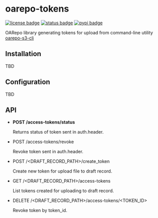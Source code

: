 # oarepo-tokens

[![][license_badge]][license]
[![][status_badge]][actions]
[![][pypi_badge]][pypi_url]

OARepo library generating tokens for upload from command-line utility [oarepo-s3-cli](https://github.com/oarepo/oarepo-s3-cli/)

## Installation
  TBD

## Configuration
  TBD

## API
  * **POST /access-tokens/status**

    Returns status of token sent in auth.header.


  * POST /access-tokens/revoke

    Revoke token sent in auth.header.


  * POST /<DRAFT_RECORD_PATH>/create_token

    Create new token for upload file to draft record.


  * GET /<DRAFT_RECORD_PATH>/access-tokens

    List tokens created for uploading to draft record.


  * DELETE /<DRAFT_RECORD_PATH>/access-tokens/<TOKEN_ID>

    Revoke token by token_id.


  [license_badge]: https://img.shields.io/github/license/oarepo/oarepo-tokens.svg "license badge"
  [license]: https://github.com/oarepo/oarepo-tokens/blob/master/LICENSE "license text"
  [status_badge]: https://github.com/oarepo/oarepo-tokens/actions/workflows/main.yml/badge.svg "status badge"
  [actions]: https://github.com/oarepo/oarepo-tokens/actions/ "actions"
  [pypi_badge]: https://img.shields.io/pypi/v/oarepo-tokens.svg "pypi badge"
  [pypi_url]: https://pypi.org/pypi/oarepo-tokens "pypi url"
